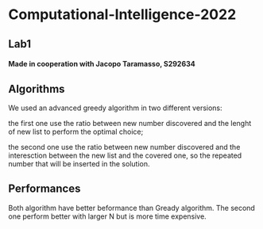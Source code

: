 # Computational-Intelligence-2022

## Lab1

#### Made in cooperation with Jacopo Taramasso, S292634

## Algorithms

We used an advanced greedy algorithm in two different versions:

the first one use the ratio between new number discovered and the lenght of new list to perform the optimal choice;

the second one use the ratio between new number discovered and the interesction between the new list and the covered one, so the repeated number that will be inserted in the solution.


## Performances

Both algorithm have better beformance than Gready algorithm.
The second one perform better with larger N but is more time expensive.
